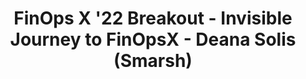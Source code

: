 ---
title: FinOps X '22 Breakout - Invisible Journey to FinOpsX - Deana Solis (Smarsh)
description: Deana Solis described her path to the FinOps practice through the lens of her lived experience as an introvert, and how the layers of culture and identity shape her perspective on creative problem solving, culture building and leadership.
date-added: Nov 2022
type: Video
source: Foundation Contribution
label: FinOps X
link: https://www.youtube.com/watch?v=VfvJdYG0IMc&list=PLUSCToibAswmu2V2rbm3ZjTLw3OZ9F2SB&index=27
framework-capabilities:
  - capability_education-enablement
  - capability_establish-finops-culture
framework-persona:
  - practitioner
framework-maturity:
  - crawl
  - walk
cloud-provider:
  - AWS
  - Azure
  - GCP
permalink: /resources/not-here/
weight: 30
listing: true
---
